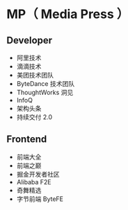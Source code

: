 # MP（ Media Press ）

## Developer

- 阿里技术
- 滴滴技术
- 美团技术团队
- ByteDance 技术团队
- ThoughtWorks 洞见
- InfoQ
- 架构头条
- 持续交付 2.0

## Frontend

- 前端大全
- 前端之巅
- 掘金开发者社区
- Alibaba F2E
- 奇舞精选
- 字节前端 ByteFE
